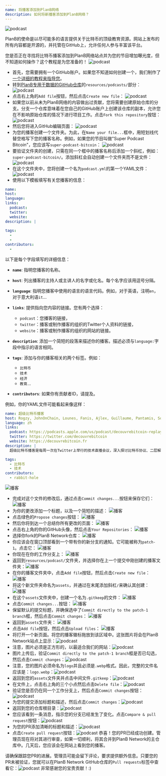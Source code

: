 ```yaml
---
name: 将播客添加到PlanB网络
description: 如何将新播客添加到PlanB网络？
---
```

![podcast](assets/cover.webp)

PlanB的使命是以尽可能多的语言提供关于比特币的顶级教育资源。网站上发布的所有内容都是开源的，并托管在GitHub上，允许任何人参与丰富该平台。

您是否正在寻找将比特币播客添加到PlanB网络站点并为您的节目增加曝光度，但不知道如何操作？这个教程是为您准备的！
![podcast](assets/01.webp)
- 首先，您需要拥有一个GitHub账户。如果您不知道如何创建一个，我们制作了[一个详细的教程来指导您](https://planb.network/tutorials/contribution/others/create-github-account-a75fc39d-f0d0-44dc-9cd5-cd94aee0c07c)。
- 转到[PlanB专用于数据的GitHub仓库](https://github.com/PlanB-Network/bitcoin-educational-content/tree/dev/resources/podcasts)的`resources/podcasts/`部分：
![podcast](assets/02.webp)
- 点击右上角的`Add file`按钮，然后点击`Create new file`：
![podcast](assets/03.webp)
- 如果您以前从未为PlanB网络的内容做出过贡献，您将需要创建原始仓库的分支。分支一个仓库意味着在您自己的GitHub账户上创建该仓库的副本，允许您在不影响原始仓库的情况下进行项目工作。点击`Fork this repository`按钮：
![podcast](assets/04.webp)
- 然后您将进入GitHub编辑页面：
![podcast](assets/05.webp)
- 为您的播客创建一个文件夹。为此，在`Name your file...`框中，用短划线代替空格写下您的播客名称。例如，如果您的节目叫做"Super Podcast Bitcoin"，您应该写`super-podcast-bitcoin`：
![podcast](assets/06.webp)
- 要验证文件夹的创建，只需在同一个框中的播客名称后添加一个斜杠，例如：`super-podcast-bitcoin/`。添加斜杠会自动创建一个文件夹而不是文件：
![podcast](assets/07.webp)
- 在这个文件夹中，您将创建一个名为`podcast.yml`的第一个YAML文件：
![podcast](assets/08.webp)
- 使用以下模板填写有关您播客的信息：

```yaml
name: 
host: 
language: 
links:
  podcast: 
  twitter: 
  website: 
description: |
  
tags:
  - 
  - 
contributors:
  - 
```

以下是每个字段填写的详细信息：

- **`name`**: 指明您播客的名称。
- **`host`**: 列出播客的主持人或主讲人的名字或化名。每个名字应该用逗号分隔。
- **`language`**: 指明您播客中使用的语言的语言代码。例如，对于英语，注明`en`，对于意大利语`it`...

- **`links`**: 提供指向您内容的链接。您有两个选择：
	- `podcast`：您播客的链接，
	- `twitter`：播客或制作播客的组织的Twitter个人资料的链接，
	- `website`：播客或制作播客的组织的网站的链接。
- **`description`**: 添加一个简短的段落来描述你的播客。描述必须与`language:`字段中指示的语言相同。
- **`tags`**: 添加与你的播客相关的两个标签。例如：
    - `比特币`
    - `技术`
    - `经济`
    - `教育`...

- **`contributors`**: 如果你有贡献者ID，请提及。

例如，你的YAML文件可能看起来像这样：

```yaml
name: 超级比特币播客
host: Rogzy, JohnOnChain, Lounes, Fanis, Ajlex, Guillaume, Pantamis, Sosthene, Loic
language: zh
links:
  podcast: https://podcasts.apple.com/us/podcast/decouvrebitcoin-replay/id1693844092
  twitter: https://twitter.com/decouvrebitcoin
  website: https://decouvrebitcoin.fr
description: |
  超级比特币播客是每周一次在Twitter上举行的技术直播会议，深入探讨比特币协议、二层解决方案以及所有令人兴奋的事物。我们的主持人Lounes, Pantamis, Loïc和Sosthene将回答你的问题，并提供世界上最技术化的比特币展示。

tags:
  - 比特币
  - 技术
contributors:
  - rabbit-hole
```

![播客](assets/09.webp)

- 完成对这个文件的修改后，通过点击`Commit changes...`按钮来保存它们：
![播客](assets/10.webp)
- 为你的更改添加一个标题，以及一个简短的描述：
![播客](assets/11.webp)
- 点击绿色的`Propose changes`按钮：
![播客](assets/12.webp)
- 然后你将到达一个总结你所有更改的页面：
![播客](assets/13.webp)
- 点击右上角的你的GitHub头像，然后点击`Your Repositories`：
![播客](assets/14.webp)
- 选择你fork的PlanB Network仓库：
![播客](assets/15.webp)
- 你应该会在窗口顶部看到一个带有你的新分支的通知。它可能被称为`patch-1`。点击它：
![播客](assets/16.webp)
- 你现在在你的工作分支上：
![播客](assets/17.webp)
- 返回到`resources/podcast/`文件夹，并选择你在上一个提交中刚创建的播客文件夹：![播客](assets/18.webp)
- 在你的播客文件夹中，点击`Add file`按钮，然后点击`Create new file`：
![播客](assets/19.webp)
- 将这个新文件夹命名为`assets`，并通过在末尾添加斜杠`/`来确认其创建：
![播客](assets/20.webp)
- 在这个`assets`文件夹中，创建一个名为`.gitkeep`的文件：
![播客](assets/21.webp)
- 点击`Commit changes...`按钮：
![播客](assets/22.webp)
- 保留默认的提交标题，并确保选中了`Commit directly to the patch-1 branch`框，然后点击`Commit changes`：
![播客](assets/23.webp)
- 返回到`assets`文件夹：
![播客](assets/24.webp)
- 点击`Add file`按钮，然后点击`Upload files`：
![播客](assets/25.webp)
- 将打开一个新页面。将您的播客徽标拖放到该区域中。这张图片将会在PlanB Network站点上显示：![podcast](assets/26.webp)
- 注意，图片必须是正方形的，以最适合我们的网站：![podcast](assets/27.webp)
- 图片上传后，验证`Commit directly to the patch-1 branch`框是否已勾选，然后点击`Commit changes`：![podcast](assets/28.webp)
- 注意，您的图片必须命名为`logo`并且必须是`.webp`格式。因此，完整的文件名应该是：`logo.webp`：![podcast](assets/29.webp)
- 返回到您的`assets`文件夹并点击中间文件`.gitkeep`：![podcast](assets/30.webp)
- 在文件上，点击右上角的三个小点然后点击`Delete file`：![podcast](assets/31.webp)
- 验证您是否仍在同一个工作分支上，然后点击`Commit changes`按钮：![podcast](assets/32.webp)
- 为您的提交添加标题和描述，然后点击`Commit changes`：![podcast](assets/33.webp)
- 返回到您的仓库根目录：![podcast](assets/34.webp)
- 您应该看到一条消息，指示您的分支已经发生了变化。点击`Compare & pull request`按钮：![podcast](assets/35.webp)
- 为您的PR添加清晰的标题和描述：![podcast](assets/36.webp)
- 点击`Create pull request`按钮：![podcast](assets/37.webp)
恭喜！您的PR已经成功创建。管理员现在将对其进行审查，如果一切顺利，将其合并到PlanB Network的主仓库中。几天后，您应该会在网站上看到您的播客。

请确保跟踪您PR的进展。管理员可能会留下评论，要求提供额外信息。只要您的PR未被验证，您就可以在PlanB Network GitHub仓库的`Pull requests`标签中查看它：![podcast](assets/38.webp)
非常感谢您的宝贵贡献！:)
